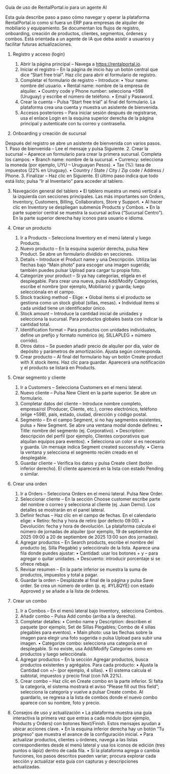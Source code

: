 Guía de uso de RentalPortal.io para un agente AI

Esta guía describe paso a paso cómo navegar y operar la plataforma RentalPortal.io como si fuera un ERP para empresas de alquiler de mobiliario y equipamiento. Se documentan los flujos de registro, onboarding, creación de productos, clientes, segmentos, órdenes y combos. Está orientada a un agente de IA que deba asistir a usuarios y facilitar futuras actualizaciones.

1. Registro y acceso (login)
	1.	Abrir la página principal – Navega a https://rentalportal.io.
	2.	Iniciar el registro – En la página de inicio hay un botón central que dice “Start free trial”. Haz clic para abrir el formulario de registro.
	3.	Completar el formulario de registro – Introduce:
	•	Your name: nombre del usuario.
	•	Rental name: nombre de la empresa de alquiler.
	•	Country code y Phone number: selecciona +598 (Uruguay) y escribe el número de teléfono.
	•	Email y Password.
	4.	Crear la cuenta – Pulsa “Start free trial” al final del formulario. La plataforma crea una cuenta y muestra un asistente de bienvenida.
	5.	Accesos posteriores – Para iniciar sesión después de registrarse, usa el enlace Login en la esquina superior derecha de la página principal y autentícate con tu correo y contraseña.

2. Onboarding y creación de sucursal

Después del registro se abre un asistente de bienvenida con varios pasos.
	1.	Paso de bienvenida – Lee el mensaje y pulsa Siguiente.
	2.	Crear la sucursal – Aparece un formulario para crear la primera sucursal. Completa los campos:
	•	Branch name: nombre de la sucursal.
	•	Currency: selecciona la moneda (por ejemplo, UYU – Uruguayan Pesos).
	•	Tax (%): tasa de impuestos (22% en Uruguay).
	•	Country / State / City / Zip code / Address / Phone.
	3.	Finalizar – Haz clic en Siguiente. El último paso indica que todo está listo; pulsa “Ir al Inventario” para acceder al tablero.

3. Navegación general del tablero
	•	El tablero muestra un menú vertical a la izquierda con secciones principales. Las más importantes son Orders, Inventory, Customers, Billing, Collaborators, Store y Support.
	•	Al hacer clic en Inventory se despliegan submenús Products y Combos.
	•	En la parte superior central se muestra la sucursal activa (“Sucursal Centro”). En la parte superior derecha hay iconos para usuario e idioma.

4. Crear un producto
	1.	Ir a Products – Selecciona Inventory en el menú lateral y luego Products.
	2.	Nuevo producto – En la esquina superior derecha, pulsa New Product. Se abre un formulario dividido en secciones.
	3.	Details – Introduce el Product name y una Descripción. Utiliza las flechas bajo “Main photo” para escoger una imagen sugerida; también puedes pulsar Upload para cargar tu propia foto.
	4.	Categorize your product – Si ya hay categorías, elígela en el desplegable. Para crear una nueva, pulsa Add/Modify Categories, escribe el nombre (por ejemplo, Mobiliario) y guarda; luego selecciónala en el campo.
	5.	Stock tracking method – Elige:
	•	Global items si el producto se gestiona como un stock global (sillas, mesas).
	•	Individual items si cada unidad tiene un identificador único.
	6.	Stock amount – Introduce la cantidad inicial de unidades y selecciona la sucursal. Para productos globales basta con indicar la cantidad total.
	7.	Identification format – Para productos con unidades individuales, define un prefijo y formato numérico (ej. SILLAPLEG + número corrido).
	8.	Otros datos – Se pueden añadir precio de alquiler por día, valor de depósito y parámetros de amortización. Ajusta según corresponda.
	9.	Crear producto – Al final del formulario hay un botón Create product with X stock items. Haz clic para guardar. Aparecerá una notificación y el producto se listará en Products.

5. Crear segmento y cliente
	1.	Ir a Customers – Selecciona Customers en el menú lateral.
	2.	Nuevo cliente – Pulsa New Client en la parte superior. Se abre un formulario.
	3.	Completar datos del cliente – Introduce nombre completo, empresa/rol (Producer, Cliente, etc.), correo electrónico, teléfono (elige +598), país, estado, ciudad, dirección y código postal.
	4.	Segmento – En el campo Segment, si no hay segmentos existentes, pulsa + New Segment. Se abre una ventana modal donde defines:
	•	Title: nombre del segmento (ej. Corporativo).
	•	Description: descripción del perfil (por ejemplo, Clientes corporativos que alquilan equipos para eventos).
	•	Selecciona un color si es necesario y guarda. Un mensaje indica Segment created successfully.
	•	Cierra la ventana y selecciona el segmento recién creado en el desplegable.
	5.	Guardar cliente – Verifica los datos y pulsa Create client (botón inferior derecho). El cliente aparecerá en la lista con estado Pending o similar.

6. Crear una orden
	1.	Ir a Orders – Selecciona Orders en el menú lateral. Pulsa New Order.
	2.	Seleccionar cliente – En la sección Choose customer escribe parte del nombre o correo y selecciona al cliente (ej. Juan Demo). Los detalles se mostrarán en el panel lateral.
	3.	Definir fechas – Haz clic en el campo de fechas. En el calendario elige:
	•	Retiro: fecha y hora de retiro (por defecto 09:00).
	•	Devolución: fecha y hora de devolución.
La plataforma calcula el número de jornadas de alquiler (por ejemplo, 19 de septiembre de 2025 09:00 a 20 de septiembre de 2025 13:00 son dos jornadas).
	4.	Agregar productos – En Search products, escribe el nombre del producto (ej. Silla Plegable) y selecciónalo de la lista. Aparece una fila donde puedes ajustar:
	•	Cantidad: usar los botones + y – para agregar o quitar unidades.
	•	Descuento: introducir porcentaje si se ofrece rebaja.
	5.	Revisar resumen – En la parte inferior se muestra la suma de productos, impuestos y total a pagar.
	6.	Guardar la orden – Desplázate al final de la página y pulsa Save order. Se crea un número de orden (p. ej. #YL8QYE) con estado Approved y se añade a la lista de órdenes.

7. Crear un combo
	1.	Ir a Combos – En el menú lateral bajo Inventory, selecciona Combos.
	2.	Añadir combo – Pulsa Add combo (arriba a la derecha).
	3.	Completar detalles:
	•	Combo name y Description: describen el paquete (por ejemplo, Set de Sillas Plegables; Combo de 4 sillas plegables para eventos).
	•	Main photo: usa las flechas sobre la imagen para elegir una foto sugerida o pulsa Upload para subir una imagen.
	•	Categorize combo: selecciona una categoría en el desplegable. Si no existe, usa Add/Modify Categories como en productos y luego selecciónala.
	4.	Agregar productos – En la sección Agregar productos, busca productos existentes y agrégalos. Para cada producto:
	•	Ajusta la Cantidad con +/– (por ejemplo, 4 sillas).
	•	El sistema calcula el subtotal, impuestos y precio final (con IVA 22%).
	5.	Crear combo – Haz clic en Create combo en la parte inferior. Si falta la categoría, el sistema mostrará el aviso “Please fill out this field”; selecciona la categoría y vuelve a pulsar Create combo. Al guardarlo, se regresa a la lista de combos donde el nuevo combo aparece con su nombre, foto y precio.

8. Consejos de uso y actualización
	•	La plataforma muestra una guía interactiva la primera vez que entras a cada módulo (por ejemplo, Products y Orders) con botones Next/Finish. Estos mensajes ayudan a ubicar acciones clave.
	•	En la esquina inferior derecha hay un botón “Tu progreso” que muestra el avance de la configuración inicial.
	•	Para actualizar productos, clientes u órdenes, navega a las listas correspondientes desde el menú lateral y usa los iconos de edición (tres puntos o lápiz) dentro de cada fila.
	•	Si la plataforma agrega o cambia funciones, los pasos descritos pueden variar; procura explorar cada sección y actualizar esta guía con capturas y descripciones actualizadas.